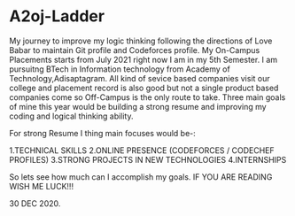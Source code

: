# A2oj-Ladder
My journey to improve my logic thinking following the directions of Love Babar to maintain Git profile and Codeforces profile.
My On-Campus Placements starts from July 2021 right now I am in my 5th Semester. I am pursuitng BTech in Information technology from Academy of Technology,Adisaptagram.
All kind of sevice based companies visit our college and placement record is also good but not a single product based companies come so Off-Campus is the only route to take.
Three main goals of mine this year would be building a strong resume and improving my coding and logical thinking ability.

For strong Resume I thing main focuses would be-:

1.TECHNICAL SKILLS 
2.ONLINE PRESENCE (CODEFORCES / CODECHEF PROFILES)
3.STRONG PROJECTS IN NEW TECHNOLOGIES
4.INTERNSHIPS

So lets see how much can I accomplish my goals. 
IF YOU ARE READING WISH ME LUCK!!!

30 DEC 2020.
